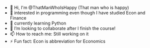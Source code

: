 

- 👋 Hi, I'm @ThatManWhoIsHappy (That man who is happy)
- 👀         interested in programming even though I have studied Econ and Finance
- 🌱         currently learning Python
- 💞️ I’m looking to collaborate after I finish the course!
- 📫 How to reach me: Still working on it
- ⚡ Fun fact: Econ is abbreviation for Economics



<!---
ThatManWhoIsHappy/ThatManWhoIsHappy is a ✨ special ✨ repository because its `README.md` (this file) appears on your GitHub profile.
You can click the Preview link to take a look at your changes.
--->

